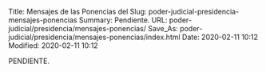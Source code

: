 Title: Mensajes de las Ponencias del
Slug: poder-judicial-presidencia-mensajes-ponencias
Summary: Pendiente.
URL: poder-judicial/presidencia/mensajes-ponencias/
Save_As: poder-judicial/presidencia/mensajes-ponencias/index.html
Date: 2020-02-11 10:12
Modified: 2020-02-11 10:12


PENDIENTE.
